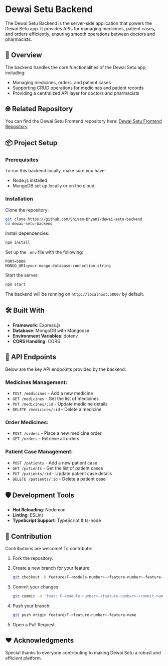 # Dewai Setu Backend

The Dewai Setu Backend is the server-side application that powers the Dewai Setu app. It provides APIs for managing medicines, patient cases, and orders efficiently, ensuring smooth operations between doctors and pharmacists.

## 🚀 Overview

The backend handles the core functionalities of the Dewai Setu app, including:

- Managing medicines, orders, and patient cases
- Supporting CRUD operations for medicines and patient records
- Providing a centralized API layer for doctors and pharmacists

## 🌐 Related Repository

You can find the Dewai Setu Frontend repository here:
[Dewai Setu Frontend Repository](#)

## 📦 Project Setup

### Prerequisites

To run this backend locally, make sure you have:

- Node.js installed
- MongoDB set up locally or on the cloud

### Installation

Clone the repository:

```sh
git clone https://github.com/Shivam-Dhyani/dewai-setu-backend
cd dewai-setu-backend
```

Install dependencies:

```sh
npm install
```

Set up the `.env` file with the following:

```env
PORT=5000
MONGO_URI=your-mongo-database-connection-string
```

Start the server:

```sh
npm start
```

The backend will be running on `http://localhost:5000/` by default.

## 🛠️ Built With

- **Framework**: Express.js
- **Database**: MongoDB with Mongoose
- **Environment Variables**: dotenv
- **CORS Handling**: CORS

## 🌟 API Endpoints

Below are the key API endpoints provided by the backend:

### Medicines Management:

- `POST /medicines` - Add a new medicine
- `GET /medicines` - Get the list of medicines
- `PUT /medicines/:id` - Update medicine details
- `DELETE /medicines/:id` - Delete a medicine

### Order Medicines:

- `POST /orders` - Place a new medicine order
- `GET /orders` - Retrieve all orders

### Patient Case Management:

- `POST /patients` - Add a new patient case
- `GET /patients` - Get the list of patient cases
- `PUT /patients/:id` - Update patient case details
- `DELETE /patients/:id` - Delete a patient case

## 🛡️ Development Tools

- **Hot Reloading**: Nodemon
- **Linting**: ESLint
- **TypeScript Support**: TypeScript & ts-node

## 🤝 Contribution

Contributions are welcome! To contribute:

1. Fork the repository.
2. Create a new branch for your feature:

   ```sh
   git checkout -b feature/F-<module-number>-<feature-number>-feature-name
   ```

3. Commit your changes:

   ```sh
   git commit -m "feat: F-<module-number>-<feature-number>-<commit-number-in-this-branch> Add new feature"
   ```

4. Push your branch:

   ```sh
   git push origin feature/F-<feature-number>-feature-name
   ```

5. Open a Pull Request.

## ❤️ Acknowledgments

Special thanks to everyone contributing to making Dewai Setu a robust and efficient platform.
